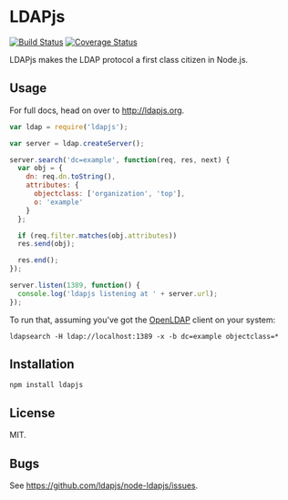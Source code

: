 # LDAPjs

[![Build Status](https://github.com/ldapjs/node-ldapjs/workflows/Lint%20And%20Test/badge.svg)](https://github.com/ldapjs/node-ldapjs/actions)
[![Coverage Status](https://coveralls.io/repos/github/ldapjs/node-ldapjs/badge.svg)](https://coveralls.io/github/ldapjs/node-ldapjs/)

LDAPjs makes the LDAP protocol a first class citizen in Node.js.

## Usage

For full docs, head on over to <http://ldapjs.org>.

```javascript
var ldap = require('ldapjs');

var server = ldap.createServer();

server.search('dc=example', function(req, res, next) {
  var obj = {
    dn: req.dn.toString(),
    attributes: {
      objectclass: ['organization', 'top'],
      o: 'example'
    }
  };

  if (req.filter.matches(obj.attributes))
  res.send(obj);

  res.end();
});

server.listen(1389, function() {
  console.log('ldapjs listening at ' + server.url);
});
```

To run that, assuming you've got the [OpenLDAP](http://www.openldap.org/)
client on your system:

    ldapsearch -H ldap://localhost:1389 -x -b dc=example objectclass=*

## Installation

    npm install ldapjs

## License

MIT.

## Bugs

See <https://github.com/ldapjs/node-ldapjs/issues>.
